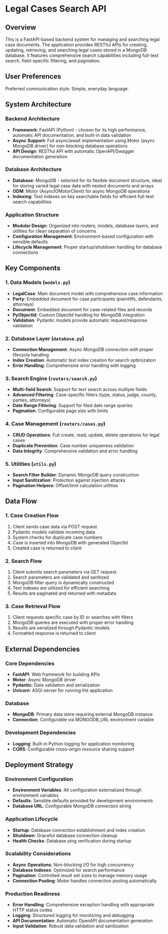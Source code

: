 # Legal Cases Search API

## Overview

This is a FastAPI-based backend system for managing and searching legal case documents. The application provides RESTful APIs for creating, updating, retrieving, and searching legal cases stored in a MongoDB database. It features comprehensive search capabilities including full-text search, field-specific filtering, and pagination.

## User Preferences

Preferred communication style: Simple, everyday language.

## System Architecture

### Backend Architecture
- **Framework**: FastAPI (Python) - chosen for its high performance, automatic API documentation, and built-in data validation
- **Async Support**: Full async/await implementation using Motor (async MongoDB driver) for non-blocking database operations
- **API Design**: RESTful API with automatic OpenAPI/Swagger documentation generation

### Database Architecture
- **Database**: MongoDB - selected for its flexible document structure, ideal for storing varied legal case data with nested documents and arrays
- **ODM**: Motor (AsyncIOMotorClient) for async MongoDB operations
- **Indexing**: Text indexes on key searchable fields for efficient full-text search capabilities

### Application Structure
- **Modular Design**: Organized into routers, models, database layers, and utilities for clean separation of concerns
- **Configuration Management**: Environment-based configuration with sensible defaults
- **Lifecycle Management**: Proper startup/shutdown handling for database connections

## Key Components

### 1. Data Models (`models.py`)
- **LegalCase**: Main document model with comprehensive case information
- **Party**: Embedded document for case participants (plaintiffs, defendants, attorneys)
- **Document**: Embedded document for case-related files and records
- **PyObjectId**: Custom ObjectId handling for MongoDB integration
- **Validation**: Pydantic models provide automatic request/response validation

### 2. Database Layer (`database.py`)
- **Connection Management**: Async MongoDB connection with proper lifecycle handling
- **Index Creation**: Automatic text index creation for search optimization
- **Error Handling**: Comprehensive error handling with logging

### 3. Search Engine (`routers/search.py`)
- **Multi-field Search**: Support for text search across multiple fields
- **Advanced Filtering**: Case-specific filters (type, status, judge, county, parties, attorneys)
- **Date Range Filtering**: Support for filed date range queries
- **Pagination**: Configurable page size with limits

### 4. Case Management (`routers/cases.py`)
- **CRUD Operations**: Full create, read, update, delete operations for legal cases
- **Duplicate Prevention**: Case number uniqueness validation
- **Data Integrity**: Comprehensive validation and error handling

### 5. Utilities (`utils.py`)
- **Search Filter Builder**: Dynamic MongoDB query construction
- **Input Sanitization**: Protection against injection attacks
- **Pagination Helpers**: Offset/limit calculation utilities

## Data Flow

### 1. Case Creation Flow
1. Client sends case data via POST request
2. Pydantic models validate incoming data
3. System checks for duplicate case numbers
4. Case is inserted into MongoDB with generated ObjectId
5. Created case is returned to client

### 2. Search Flow
1. Client submits search parameters via GET request
2. Search parameters are validated and sanitized
3. MongoDB filter query is dynamically constructed
4. Text indexes are utilized for efficient searching
5. Results are paginated and returned with metadata

### 3. Case Retrieval Flow
1. Client requests specific case by ID or searches with filters
2. MongoDB queries are executed with proper error handling
3. Results are serialized through Pydantic models
4. Formatted response is returned to client

## External Dependencies

### Core Dependencies
- **FastAPI**: Web framework for building APIs
- **Motor**: Async MongoDB driver
- **Pydantic**: Data validation and serialization
- **Uvicorn**: ASGI server for running the application

### Database
- **MongoDB**: Primary data store requiring external MongoDB instance
- **Connection**: Configurable via MONGODB_URL environment variable

### Development Dependencies
- **Logging**: Built-in Python logging for application monitoring
- **CORS**: Configurable cross-origin resource sharing support

## Deployment Strategy

### Environment Configuration
- **Environment Variables**: All configuration externalized through environment variables
- **Defaults**: Sensible defaults provided for development environments
- **Database URL**: Configurable MongoDB connection string

### Application Lifecycle
- **Startup**: Database connection establishment and index creation
- **Shutdown**: Graceful database connection cleanup
- **Health Checks**: Database ping verification during startup

### Scalability Considerations
- **Async Operations**: Non-blocking I/O for high concurrency
- **Database Indexes**: Optimized for search performance
- **Pagination**: Controlled result set sizes to manage memory usage
- **Connection Pooling**: Motor handles connection pooling automatically

### Production Readiness
- **Error Handling**: Comprehensive exception handling with appropriate HTTP status codes
- **Logging**: Structured logging for monitoring and debugging
- **API Documentation**: Automatic OpenAPI documentation generation
- **Input Validation**: Robust data validation and sanitization